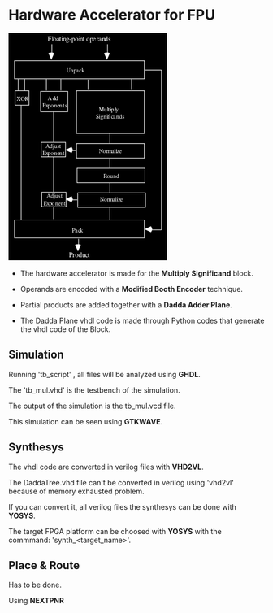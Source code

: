 # Hardware Accelerator for FPU
![FPU image](https://github.com/EneaDim/HWAccelerator-for-FPU/blob/main/images/FPU.png)

- The hardware accelerator is made for the <b>Multiply Significand</b> block.

- Operands are encoded with a <b>Modified Booth Encoder</b> technique.

- Partial products are added together with a <b>Dadda Adder Plane</b>.

- The Dadda Plane vhdl code is made through Python codes that generate the vhdl code of the Block.

## Simulation
Running 'tb\_script' , all files will be analyzed using <b>GHDL</b>.

The 'tb\_mul.vhd' is the testbench of the simulation.

The output of the simulation is the tb\_mul.vcd file.

This simulation can be seen using <b>GTKWAVE</b>.

## Synthesys
The vhdl code are converted in verilog files with <b>VHD2VL</b>.

The DaddaTree.vhd file can't be converted in verilog using 'vhd2vl' because of memory exhausted problem. 

If you can convert it, all verilog files the synthesys can be done with <b>YOSYS</b>.

The target FPGA platform can be choosed with <b>YOSYS</b> with the commmand: 'synth\_<target_name>'.

## Place & Route 
Has to be done.

Using <b>NEXTPNR</b>


